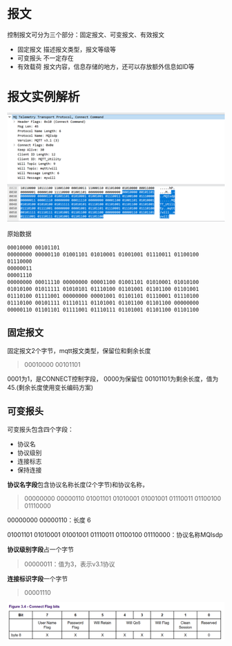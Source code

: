 
# 报文

控制报文可分为三个部分：固定报文、可变报文、有效报文

- 固定报文
    描述报文类型，报文等级等
- 可变报头
    不一定存在
- 有效载荷
    报文内容，信息存储的地方，还可以存放额外信息如ID等

# 报文实例解析

![mqtt连接](../img/mqtt/mqtt_connect_byte.png)

原始数据
```
00010000 00101101 
00000000 00000110 01001101 01010001 01001001 01110011 01100100 01110000 
00000011 
00001110 
00000000 00011110 00000000 00001100 01001101 01010001 01010100 01010100 01011111 01010101 01110100 01101001 01101100 01101001 01110100 01111001 00000000 00001001 01101101 01110001 01110100 01110100 00101111 01110111 01101001 01101100 01101100 00000000 00000110 01101101 01111001 01110111 01101001 01101100 01101100
```
## 固定报文

固定报文2个字节，mqtt报文类型，保留位和剩余长度
> 00010000 00101101

0001为1，是CONNECT控制字段，
0000为保留位
00101101为剩余长度，值为45.(剩余长度使用变长编码方案)

## 可变报头

可变报头包含四个字段：
- 协议名
- 协议级别
- 连接标志
- 保持连接

**协议名字段**包含协议名称长度(2个字节)和协议名称，
> 00000000 00000110 01001101 01010001 01001001 01110011 01100100 01110000

00000000 00000110：长度 6

01001101 01010001 01001001 01110011 01100100 01110000：协议名称MQIsdp

**协议级别字段**占一个字节
> 00000011：值为3，表示v3.1协议

**连接标识字段**一个字节

> 00001110

![配置](../img/mqtt/mqtt_connect_flag.png)
